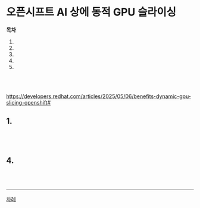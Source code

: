 # 오픈시프트 AI 상에 동적 GPU 슬라이싱

**목차**
1. []()<br>
2. []()<br>
3. []()<br>
4. []()<br>
5. []()<br>

<br>
<br>

https://developers.redhat.com/articles/2025/05/06/benefits-dynamic-gpu-slicing-openshift#

## 1. 

<br>
<br>

## 4. 

<br>
<br>

------
[차례](/README.md)